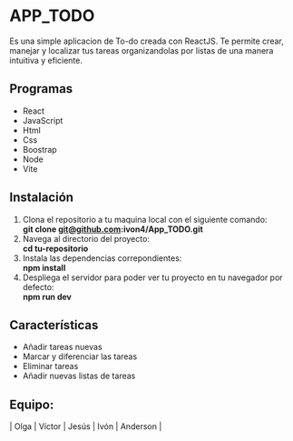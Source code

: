 # APP_TODO

Es una simple aplicacion de To-do creada con ReactJS. Te permite crear, manejar y localizar tus tareas organizandolas por listas de una manera intuitiva y eficiente.
## Programas
* React
* JavaScript
* Html
* Css
* Boostrap
* Node
* Vite

## Instalación

1. Clona el repositorio a tu maquina local con el siguiente comando:  
   **git clone git@github.com:ivon4/App_TODO.git**
2. Navega al directorio del proyecto:  
   **cd tu-repositorio**
3. Instala las dependencias correpondientes:  
   **npm install**
4. Despliega el servidor para poder ver tu proyecto en tu navegador por defecto:  
   **npm run dev**

## Características

- Añadir tareas nuevas
- Marcar y diferenciar las tareas
- Eliminar tareas
- Añadir nuevas listas de tareas

## Equipo:

| Olga | Víctor | Jesús | Ivón | Anderson |
